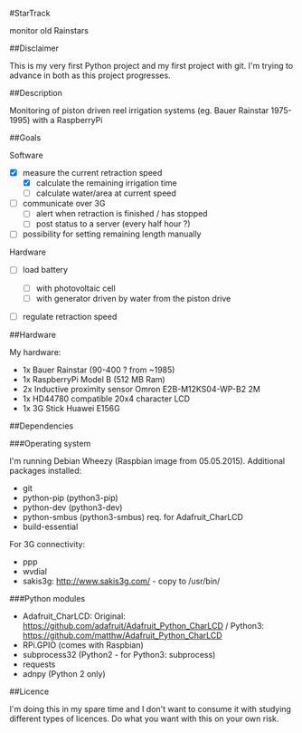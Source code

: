 #StarTrack

monitor old Rainstars


##Disclaimer

This is my very first Python project and my first project with git.
I'm trying to advance in both as this project progresses.


##Description

Monitoring of piston driven reel irrigation systems (eg. Bauer Rainstar 1975-1995) with a RaspberryPi


##Goals

Software

- [x] measure the current retraction speed
  - [x] calculate the remaining irrigation time
  - [ ] calculate water/area at current speed
- [ ] communicate over 3G
  - [ ] alert when retraction is finished / has stopped
  - [ ] post status to a server (every half hour ?)
- [ ] possibility for setting remaining length manually

Hardware

- [ ] load battery
  - [ ] with photovoltaic cell
  - [ ] with generator driven by water from the piston drive
- [ ] regulate retraction speed


##Hardware

My hardware:

- 1x Bauer Rainstar (90-400 ? from ~1985)
- 1x RaspberryPi Model B (512 MB Ram)
- 2x Inductive proximity sensor Omron E2B-M12KS04-WP-B2 2M
- 1x HD44780 compatible 20x4 character LCD
- 1x 3G Stick Huawei E156G


##Dependencies

###Operating system

I'm running Debian Wheezy (Raspbian image from 05.05.2015). Additional packages installed:

- git
- python-pip (python3-pip)
- python-dev (python3-dev)
- python-smbus (python3-smbus) req. for Adafruit_CharLCD
- build-essential

For 3G connectivity:

- ppp
- wvdial
- sakis3g: http://www.sakis3g.com/ - copy to /usr/bin/


###Python modules

- Adafruit_CharLCD: Original: https://github.com/adafruit/Adafruit_Python_CharLCD / Python3: https://github.com/matthw/Adafruit_Python_CharLCD
- RPi.GPIO (comes with Raspbian)
- subprocess32 (Python2 - for Python3: subprocess)
- requests
- adnpy (Python 2 only)


##Licence

I'm doing this in my spare time and I don't want to consume it with studying different types of licences. Do what you want with this on your own risk.
